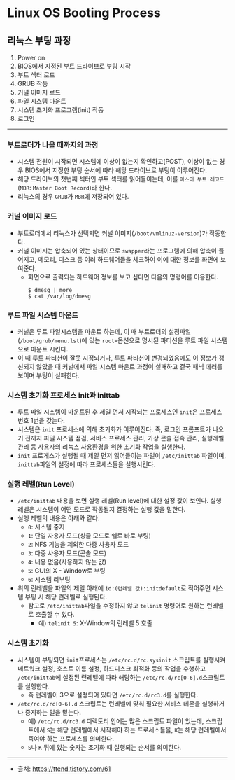 # Linux OS Booting Process
## 리눅스 부팅 과정
1. Power on
2. BIOS에서 지정된 부트 드라이브로 부팅 시작
3. 부트 섹터 로드
4. GRUB 작동
5. 커널 이미지 로드
6. 파일 시스템 마운트
7. 시스템 초기화 프로그램(init) 작동
8. 로그인
---
### 부트로더가 나올 때까지의 과정
* 시스템 전원이 시작되면 시스템에 이상이 없는지 확인하고(POST), 이상이 없는 경우 BIOS에서 지정한 부팅 순서에 따라 해당 드라이브로 부팅이 이루어진다.
* 해당 드라이브의 첫번째 섹터인 부트 섹터를 읽어들이는데, 이를 `마스터 부트 레코드`(`MBR`: `Master Boot Record`)라 한다.
* 리눅스의 경우 `GRUB`가 `MBR`에 저장되어 있다.

###  커널 이미지 로드
* 부트로더에서 리눅스가 선택되면 커널 이미지(`/boot/vmlinuz-version`)가 작동한다.
* 커널 이미지는 압축되어 있는 상태이므로 `swapper`라는 프로그램에 의해 압축이 풀어지고, 메모리, 디스크 등 여러 하드웨어들을 체크하여 이에 대한 정보를 화면에 보여준다.
	* 화면으로 출력되는 하드웨어 정보를 보고 싶다면 다음의 명령어를 이용한다.
		```
		$ dmesg | more
		$ cat /var/log/dmesg
		```
### 루트 파일 시스템 마운트
* 커널은 루트 파일시스템을 마운트 하는데, 이 때 부트로더의 설정파일(`/boot/grub/menu.lst`)에 있는 `root=`옵션으로 명시된 파티션을 루트 파일 시스템으로 마운트 시킨다.
* 이 때 루트 파티션이 잘못 지정되거나, 루트 파티션이 변경되었음에도 이 정보가 갱신되지 않았을 때 커널에서 파일 시스템 마운트 과정이 실패하고 결국 패닉 에러를 보이며 부팅이 실패한다.

### 시스템 초기화 프로세스 init과 inittab
* 루트 파일 시스템이 마운트된 후 제일 먼저 시작되는 프로세스인 `init`은 프로세스 번호 1번을 갖는다.
* 시스템은 `init` 프로세스에 의해 초기화가 이루어진다. 즉, 로그인 프롬프트가 나오기 전까지 파일 시스템 점검, 서비스 프로세스 관리, 가상 콘솔 접속 관리,  실행레벨 관리 등 사용자의 리눅스 사용환경을 위한 초기화 작업을 실행한다.
* `init` 프로게스가 실행될 때 제일 먼저 읽어들이는 파일이 `/etc/inittab` 파일이며, `inittab`파일의  설정에 따라 프로세스들을 실행시킨다.

### 실행 레벨(Run Level)
* `/etc/inittab` 내용을 보면 실행 레벨(Run level)에 대한 설정 값이 보인다. 실행 레벨은 시스템이 어떤 모드로 작동될지 결정하는 실행 값을 말한다.
* 실행 레벨의 내용은 아래와 같다.
	* `0`: 시스템 중지
	* `1`: 단일 자용자 모드(싱글 모드로 쉘로 바로 부팅)
	* `2`: NFS 기능을 제외한 다중 사용자 모드
	* `3`: 다중 사용자 모드(콘솔 모드)
	* `4`: 내용 없음(사용하지 않는 값)
	* `5`: GUI의 X - Window로 부팅
	* `6`: 시스템 리부팅
* 위의 런레벨을 파일의 제일 아래에 `id:(런레벨 값):initdefault`로 적어주면 시스템 부팅 시 해당 런레벨로 실행된다.
	* 참고로 `/etc/inittab`파일을 수정하지 않고 `telinit` 명령어로 원하는 런레벨로 호출할 수 있다.
		* 예) `telinit 5`: X-Window의 런레벨 5 호출

### 시스템 초기화
* 시스템이 부팅되면 `init`프로세스는 `/etc/rc.d/rc.sysinit` 스크립트를 실행시켜 네트워크 설정, 호스트 이름 설정, 하드디스크 최적화 등의 작업을 수행하고 `/etc/inittab`에 설정된 런레벨에 따라 해당하는 `/etc/rc.d/rc[0-6].d`스크립트를 실행한다. 
	* 즉 런레벨이 3으로 설정되어 있다면 `/etc/rc.d/rc3.d`를 실행한다.
* `/etc/rc.d/rc[0-6].d` 스크립트는 런레벨에 맞춰 필요한 서비스 데몬을 실행하거나 중지하는 일을 맡는다. 
	* 예) `/etc/rc.d/rc3.d` 디렉토리 안에는 많은 스크립트 파일이 있는데, 스크립트에서 `S`는 해당 런레벨에서 시작해야 하는 프로세스들을, `K`는 해당 런레벨에서 죽여야 하는 프로세스를 의미한다. 
	*  `S`나 `K` 뒤에 있는 숫자는 초기화 때 실행되는 순서를 의미한다.

---
* 출처: https://ttend.tistory.com/61
